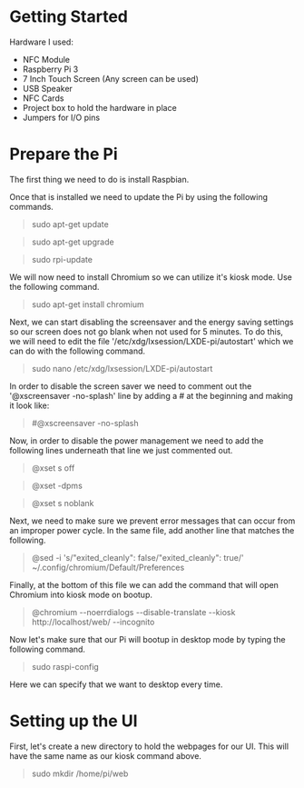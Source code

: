 # Getting Started
Hardware I used:

- NFC Module
- Raspberry Pi 3
- 7 Inch Touch Screen (Any screen can be used)
- USB Speaker
- NFC Cards
- Project box to hold the hardware in place
- Jumpers for I/O pins

# Prepare the Pi
The first thing we need to do is install Raspbian.

Once that is installed we need to update the Pi by using the following commands.
>sudo apt-get update

>sudo apt-get upgrade

>sudo rpi-update

We will now need to install Chromium so we can utilize it's kiosk mode. Use the following command.
>sudo apt-get install chromium

Next, we can start disabling the screensaver and the energy saving settings so our screen does not go blank when not used for 5 minutes. To do this, we will need to edit the file '/etc/xdg/lxsession/LXDE-pi/autostart' which we can do with the following command.
>sudo nano /etc/xdg/lxsession/LXDE-pi/autostart

In order to disable the screen saver we need to comment out the '@xscreensaver -no-splash' line by adding a # at the beginning and making it look like:
>#@xscreensaver -no-splash

Now, in order to disable the power management we need to add the following lines underneath that line we just commented out.
>@xset s off

>@xset -dpms

>@xset s noblank

Next, we need to make sure we prevent error messages that can occur from an improper power cycle. In the same file, add another line that matches the following.
>@sed -i 's/"exited_cleanly": false/"exited_cleanly": true/' ~/.config/chromium/Default/Preferences

Finally, at the bottom of this file we can add the command that will open Chromium into kiosk mode on bootup.
>@chromium --noerrdialogs --disable-translate --kiosk http://localhost/web/ --incognito

Now let's make sure that our Pi will bootup in desktop mode by typing the following command.
>sudo raspi-config

Here we can specify that we want to desktop every time.

# Setting up the UI
First, let's create a new directory to hold the webpages for our UI. This will have the same name as our kiosk command above.
>sudo mkdir /home/pi/web
